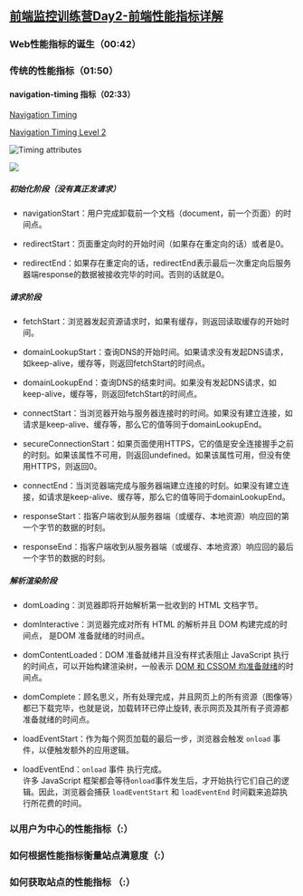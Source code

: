 

## [前端监控训练营Day2-前端性能指标详解](https://www.bilibili.com/video/BV18S4y1H7Vs/?spm_id_from=333.337.top_right_bar_window_history.content.click&vd_source=22af953ea4c09540ad1966711a2d53f0)

### Web性能指标的诞生（00:42）



### 传统的性能指标（01:50）

#### navigation-timing 指标（02:33）

[Navigation Timing](https://www.w3.org/TR/navigation-timing/#process)

[Navigation Timing Level 2](https://www.w3.org/TR/navigation-timing-2/#processing-model)

![Timing attributes](https://www.w3.org/TR/navigation-timing/timing-overview.png)

![](https://lf6-volc-editor.volccdn.com/obj/volcfe/sop-public/upload_6f529d3a0675dbeec1aa1fc6d16b25de)



##### 初始化阶段（没有真正发请求）

- navigationStart：用户完成卸载前一个文档（document，前一个页面）的时间点。

- redirectStart：页面重定向时的开始时间（如果存在重定向的话）或者是0。

- redirectEnd：如果存在重定向的话，redirectEnd表示最后一次重定向后服务器端response的数据被接收完毕的时间。否则的话就是0。

##### 请求阶段

- fetchStart：浏览器发起资源请求时，如果有缓存，则返回读取缓存的开始时间。

- domainLookupStart：查询DNS的开始时间。如果请求没有发起DNS请求，如keep-alive，缓存等，则返回fetchStart的时间点。

- domainLookupEnd：查询DNS的结束时间。如果没有发起DNS请求，如keep-alive，缓存等，则返回fetchStart的时间点。

- connectStart：当浏览器开始与服务器连接时的时间。如果没有建立连接，如请求是keep-alive、缓存等，那么它的值等同于domainLookupEnd。

- secureConnectionStart：如果页面使用HTTPS，它的值是安全连接握手之前的时刻。如果该属性不可用，则返回undefined。如果该属性可用，但没有使用HTTPS，则返回0。

- connectEnd：当浏览器端完成与服务器端建立连接的时刻。如果没有建立连接，如请求是keep-alive、缓存等，那么它的值等同于domainLookupEnd。

- responseStart：指客户端收到从服务器端（或缓存、本地资源）响应回的第一个字节的数据的时刻。

- responseEnd：指客户端收到从服务器端（或缓存、本地资源）响应回的最后一个字节的数据的时刻。

##### 解析渲染阶段

- domLoading：浏览器即将开始解析第一批收到的 HTML 文档字节。

- domInteractive：浏览器完成对所有 HTML 的解析并且 DOM 构建完成的时间点， 是DOM 准备就绪的时间点。

- domContentLoaded：DOM 准备就绪并且没有样式表阻止 JavaScript 执行的时间点，可以开始构建渲染树，一般表示 [DOM 和 CSSOM 均准备就绪](http://calendar.perfplanet.com/2012/deciphering-the-critical-rendering-path/)的时间点。

- domComplete：顾名思义，所有处理完成，并且网页上的所有资源（图像等）都已下载完毕，也就是说，加载转环已停止旋转, 表示网页及其所有子资源都准备就绪的时间点。

- loadEventStart：作为每个网页加载的最后一步，浏览器会触发 `onload` 事件，以便触发额外的应用逻辑。

- loadEventEnd：`onload` 事件 执行完成。  
  许多 JavaScript 框架都会等待`onload`事件发生后，才开始执行它们自己的逻辑。因此，浏览器会捕获 `loadEventStart` 和 `loadEventEnd` 时间戳来追踪执行所花费的时间。

### 以用户为中心的性能指标（:）

### 如何根据性能指标衡量站点满意度（:）

### 如何获取站点的性能指标 （:）


